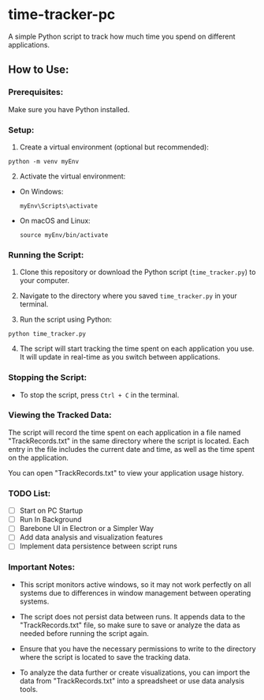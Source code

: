 # time-tracker-pc

A simple Python script to track how much time you spend on different applications.

## How to Use:

### Prerequisites:

Make sure you have Python installed.

### Setup:

1. Create a virtual environment (optional but recommended):

```
python -m venv myEnv
```


2. Activate the virtual environment:

- On Windows:

  ```
  myEnv\Scripts\activate
  ```

- On macOS and Linux:

  ```
  source myEnv/bin/activate
  ```

### Running the Script:

1. Clone this repository or download the Python script (`time_tracker.py`) to your computer.

2. Navigate to the directory where you saved `time_tracker.py` in your terminal.

3. Run the script using Python:

```
python time_tracker.py
```


4. The script will start tracking the time spent on each application you use. It will update in real-time as you switch between applications.

### Stopping the Script:

- To stop the script, press `Ctrl + C` in the terminal.

### Viewing the Tracked Data:

The script will record the time spent on each application in a file named "TrackRecords.txt" in the same directory where the script is located. Each entry in the file includes the current date and time, as well as the time spent on the application.

You can open "TrackRecords.txt" to view your application usage history.

### TODO List:

- [ ] Start on PC Startup
- [ ] Run In Background
- [ ] Barebone UI in Electron or a Simpler Way
- [ ] Add data analysis and visualization features
- [ ] Implement data persistence between script runs

### Important Notes:

- This script monitors active windows, so it may not work perfectly on all systems due to differences in window management between operating systems.

- The script does not persist data between runs. It appends data to the "TrackRecords.txt" file, so make sure to save or analyze the data as needed before running the script again.

- Ensure that you have the necessary permissions to write to the directory where the script is located to save the tracking data.

- To analyze the data further or create visualizations, you can import the data from "TrackRecords.txt" into a spreadsheet or use data analysis tools.
